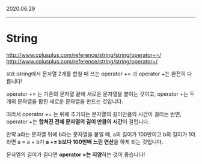 
2020.06.29   
___

# String


<http://www.cplusplus.com/reference/string/string/operator+=/>
<http://www.cplusplus.com/reference/string/string/operator+/>

std::string에서 문자열 2개를 합칠 때 쓰는 operator += 과 operator +는 완전히 다릅니다!

operator += 는 기존의 문자열 끝에 새로운 문자열을 붙이는 것이고, operator +는 두 개의 문자열을 합친 새로운 문자열을 만드는 것입니다.

따라서 operator += 는 뒤에 추가되는 문자열의 길이만큼의 시간이 걸리는 반면, operator +는 **합쳐진 전체 문자열의 길이 만큼의 시간**이 걸립니다.

만약 a라는 문자열 뒤에 b라는 문자열을 붙일 때, a의 길이가 100만이고 b의 길이가 1이라면 a = a + b가 **a += b보다 100만배 느린 연산**을 하게 되는 것입니다.  

문자열의 길이가 길다면 **operator +는 지양**하는 것이 좋습니다!
